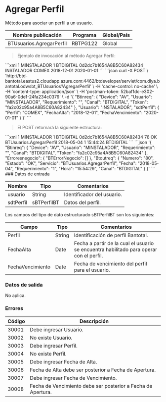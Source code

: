 # Agregar Perfil 

Método para asociar un perfil a un usuario. 

Nombre publicación | Programa | Global/País 
--------- | ----------- | ----------- 
BTUsuarios.AgregarPerfil | RBTPG122 | Global 

> Ejemplo de invocación al método Agregar Perfil: 

<code-group> 
<code-block title="XML" active> 
```xml 
<soapenv:Envelope xmlns:soapenv="http://schemas.xmlsoap.org/soap/envelope/" xmlns:bts="http://uy.com.dlya.bantotal/BTSOA/"> 
   <soapenv:Header/> 
   <soapenv:Body> 
      <bts:BTUsuarios.AgregarPerfil> 
         <bts:Btinreq> 
            <bts:Device>1</bts:Device> 
            <bts:Usuario>MINSTALADOR</bts:Usuario> 
            <bts:Requerimiento>1</bts:Requerimiento> 
            <bts:Canal>BTDIGITAL</bts:Canal> 
            <bts:Token>0d2dc7b1654A8B5C60A82434</bts:Token> 
         </bts:Btinreq> 
         <bts:usuario>INSTALADOR</bts:usuario> 
         <bts:sdtPerfil> 
            <bts:Perfil>COMEX</bts:perfil> 
            <bts:FechaAlta>2018-12-01</bts:fechaAlta> 
            <bts:FechaVencimiento>2020-01-01</bts:fechaVencimiento> 
         </bts:sdtPerfil> 
      </bts:BTUsuarios.AgregarPerfil> 
   </soapenv:Body> 
</soapenv:Envelope> 
``` 
</code-block> 

<code-block title="JSON"> 
```json 
curl -X POST \ 
	'http://btd-bantotal.eastus2.cloudapp.azure.com:4462/btdeveloper/servlet/com.dlya.bantotal.odwsbt_BTUsuarios?AgregarPerfil' \ 
	-H 'cache-control: no-cache' \ 
	-H 'content-type: application/json' \ 
	-H 'postman-token: 52baf1dc-e302-90a6-0de1-24fa234c0379' \ 
	-d '{ 
	"Btinreq": { 
		"Device": "AV", 
		"Usuario": "MINSTALADOR", 
		"Requerimiento": "", 
		"Canal": "BTDIGITAL", 
		"Token": "fa2c02c95a4A8B5C60A82434" 
	}, 
   "Usuario": "INSTALADOR", 
   "sdtPerfil": { 
      "Perfil": "COMEX", 
      "FechaAlta": "2018-12-01", 
      "FechaVencimiento": "2020-01-01" 
   } 
}' 
``` 
</code-block> 
</code-group> 

> El POST retornará la siguiente estructura: 

<code-group> 
<code-block title="XML" active> 
```xml 
<SOAP-ENV:Envelope xmlns:SOAP-ENV="http://schemas.xmlsoap.org/soap/envelope/" xmlns:xsd="http://www.w3.org/2001/XMLSchema" xmlns:SOAP-ENC="http://schemas.xmlsoap.org/soap/encoding/" xmlns:xsi="http://www.w3.org/2001/XMLSchema-instance"> 
   <SOAP-ENV:Body> 
      <BTUsuarios.AgregarPerfilResponse xmlns="http://uy.com.dlya.bantotal/BTSOA/"> 
         <Btinreq> 
            <Device>1</Device> 
            <Usuario>MINSTALADOR</Usuario> 
            <Requerimiento>1</Requerimiento> 
            <Canal>BTDIGITAL</Canal> 
            <Token>0d2dc7b1654A8B5C60A82434</Token> 
         </Btinreq> 
         <Erroresnegocio></Erroresnegocio> 
         <Btoutreq> 
            <Numero>76</Numero> 
            <Estado>OK</Estado> 
            <Servicio>BTUsuarios.AgregarPerfil</Servicio> 
            <Fecha>2018-05-04</Fecha> 
            <Requerimiento>1</Requerimiento> 
            <Hora>15:44:24</Hora> 
            <Canal>BTDIGITAL</Canal> 
         </Btoutreq> 
      </BTUsuarios.AgregarPerfilResponse> 
   </SOAP-ENV:Body> 
</SOAP-ENV:Envelope> 
``` 
</code-block> 

<code-block title="JSON"> 
```json 
'{ 
	"Btinreq": { 
		"Device": "AV", 
		"Usuario": "MINSTALADOR", 
		"Requerimiento": "", 
		"Canal": "BTDIGITAL", 
		"Token": "fa2c02c95a4A8B5C60A82434" 
	}, 
    "Erroresnegocio": { 
        "BTErrorNegocio": [] 
    }, 
    "Btoutreq": { 
        "Numero": "80", 
        "Estado": "OK", 
        "Servicio": "BTUsuarios.AgregarPerfil", 
        "Fecha": "2018-05-04", 
        "Requerimiento": "1", 
        "Hora": "15:54:29", 
        "Canal": "BTDIGITAL" 
    } 
}' 
``` 
</code-block> 
</code-group>  
### Datos de entrada 

Nombre | Tipo | Comentarios 
--------- | ----------- | ----------- 
usuario | String | Identificador del usuario. 
sdtPerfil | sBTPerfilBT | Datos del perfil. 

Los campos del tipo de dato estructurado sBTPerfilBT son los siguientes: 

Campo | Tipo | Comentarios 
--------- | ----------- | ----------- 
Perfil | String | Identificación de perfil Bantotal. 
FechaAlta | Date | Fecha a partir de la cual el usuario se encuentra habilitado para operar con el perfil. 
FechaVencimiento | Date | Fecha de vencimiento del perfil para el usuario. 

### Datos de salida 

No aplica. 

### Errores 

Código | Descripción 
--------- | ----------- 
30001 | Debe ingresar Usuario. 
30002 | No existe Usuario. 
30003 | Debe ingresar Perfil. 
30004 | No existe Perfil. 
30005 | Debe ingresar Fecha de Alta. 
30006 | Fecha de Alta debe ser posterior a Fecha de Apertura. 
30007 | Debe ingresar Fecha de Vencimiento. 
30008 | Fecha de Vencimiento debe ser posterior a Fecha de Apertura. 

 
